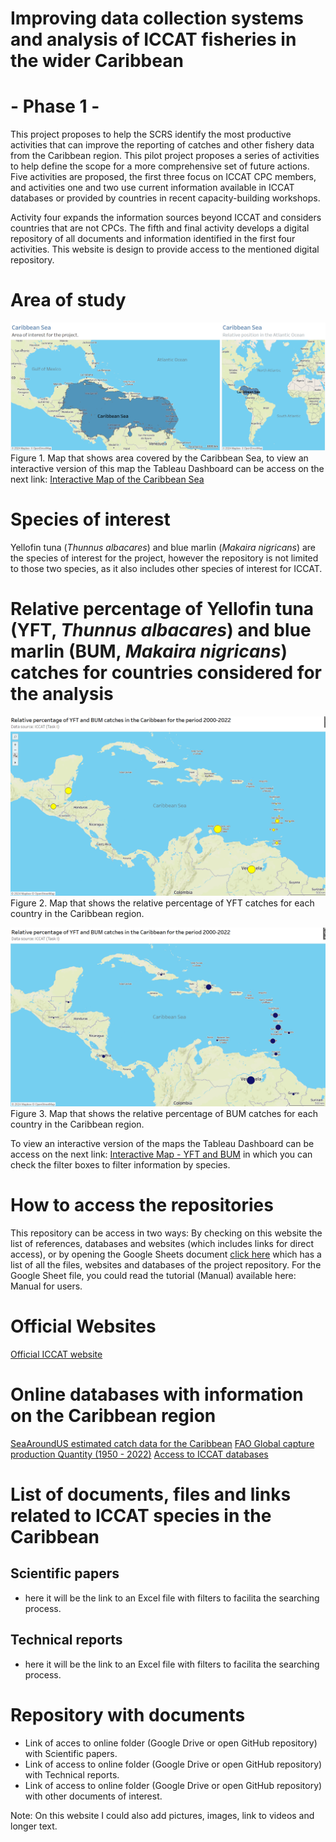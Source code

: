 # Improving data collection systems and analysis of ICCAT fisheries in the wider Caribbean 
# - Phase 1 -
This project proposes to help the SCRS identify the most productive activities that can improve the reporting 
of catches and other fishery data from the Caribbean region. This pilot project proposes a series of activities 
to help define the scope for a more comprehensive set of future actions.  Five activities are proposed, the first 
three focus on ICCAT CPC members, and activities one and two use current information available in ICCAT databases 
or provided by countries in recent capacity-building workshops.  

Activity four expands the information sources beyond ICCAT and considers countries that are not CPCs.  The fifth 
and final activity develops a digital repository of all documents and information identified in the first four 
activities. This website is design to provide access to the mentioned digital repository.

# Area of study
![Map of the Caribbea Sea](docs/assets/css/MapCaribbean_v1.png)
Figure 1. Map that shows area covered by the Caribbean Sea, to view an interactive version of this map the 
Tableau Dashboard can be access on the next link: [Interactive Map of the Caribbean Sea](https://public.tableau.com/views/Caribbean_Sea_ICCAT/Dashboard1?:language=es-ES&publish=yes&:sid=&:redirect=auth&:display_count=n&:origin=viz_share_link)

# Species of interest
Yellofin tuna (*Thunnus albacares*) and blue marlin (*Makaira nigricans*) are the species of interest for the project, 
however the repository is not limited to those two species, as it also includes other species of interest for ICCAT.

# Relative percentage of Yellofin tuna (YFT, *Thunnus albacares*) and blue marlin (BUM, *Makaira nigricans*) catches for countries considered for the analysis
![YFT, *Thunnus albacares*](docs/assets/css/YFT.png)
Figure 2. Map that shows the relative percentage of YFT catches for each country in the Caribbean region.

![BUM, *Makaira nigricans*](docs/assets/css/BUM.png)
Figure 3. Map that shows the relative percentage of BUM catches for each country in the Caribbean region.

To view an interactive version of the maps the Tableau Dashboard can be access on the next link: [Interactive Map - YFT and BUM](https://public.tableau.com/shared/MTQDBFYXW?:display_count=n&:origin=viz_share_link) in which you can check the filter boxes to filter information by species.

# How to access the repositories
This repository can be access in two ways:
By checking on this website the list of references, databases and websites (which includes links for direct access), 
or by opening the Google Sheets document [click here](https://docs.google.com/spreadsheets/d/1Zdjk6D-FWdcXfw-etrk46iC5y6dBT4MA88TSz4rz8nk/edit?usp=sharing) which has a list of all the files, websites and databases of the project repository.
For the Google Sheet file, you could read the tutorial (Manual) available here: Manual for users.

# Official Websites
[Official ICCAT website](https://www.iccat.int/en/)

# Online databases with information on the Caribbean region
[SeaAroundUS estimated catch data for the Caribbean](https://www.seaaroundus.org/data/#/lme/12?chart=catch-chart&dimension=taxon&measure=tonnage&limit=10)
[FAO Global capture production Quantity (1950 - 2022)](https://www.fao.org/fishery/statistics-query/en/capture/capture_quantity)
[Access to ICCAT databases](https://www.iccat.int/en/accesingdb.html#)

# List of documents, files and links related to ICCAT species in the Caribbean
## Scientific papers
- here it will be the link to an Excel file with filters to facilita the searching process.
## Technical reports
- here it will be the link to an Excel file with filters to facilita the searching process.

# Repository with documents
- Link of acces to online folder (Google Drive or open GitHub repository)
with Scientific papers.
- Link of access to online folder (Google Drive or open GitHub repository)
with Technical reports.
- Link of access to online folder (Google Drive or open GitHub repository)
with other documents of interest.

Note: On this website I could also add pictures, images, link to videos
and longer text.
